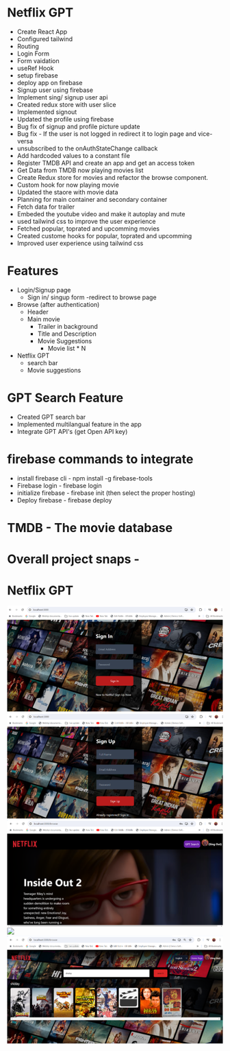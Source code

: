 # Netflix GPT
- Create React App
- Configured tailwind
- Routing
- Login Form
- Form vaidation
- useRef Hook
- setup firebase 
- deploy app on firebase
- Signup user using firebase
- Implement sing/ signup user api
- Created redux store with user slice
- Implemented signout
- Updated the profile using firebase
- Bug fix of signup and profile picture update
- Bug fix - If the user is not logged in redirect it to login page and vice-versa
- unsubscribed to the onAuthStateChange callback
- Add hardcoded values to a constant file
- Register TMDB API and create an app and get an access token
- Get Data from TMDB now playing movies list
- Create Redux store for movies and refactor the browse component.
- Custom hook for now playing movie
- Updated the staore with movie data
- Planning for main container and secondary container
- Fetch data for trailer
- Embeded the youtube video and make it autoplay and mute
- used tailwind css to improve the user experience
- Fetched popular, toprated and upcomming movies 
- Created custome hooks for popular, toprated and upcomming
- Improved user experience using tailwind css


# Features 
- Login/Signup page
    - Sign in/ singup form
    -redirect to browse page
- Browse (after authentication)
    - Header
    - Main movie
        - Trailer in background
        - Title and Description
        - Movie Suggestions
            - Movie list * N
- Netflix GPT
    - search bar
    - Movie suggestions
    
# GPT Search Feature
  - Created GPT search bar
  - Implemented multilangual feature in the app
  - Integrate GPT API's (get Open API key)


# firebase commands to integrate
  - install firebase cli
        - npm install -g firebase-tools
  - Firebase login 
        - firebase login
  - initialize firebase 
        -  firebase init (then select the proper hosting)
  - Deploy firebase 
        - firebase deploy      

 # TMDB - The movie database
 # Overall project snaps -
<h1>Netflix GPT</h1>
<img src="login.png"/>
<img src="signup.png"/> 
<img src="Trailer Container.png"/>
<img src="browse movies.png.png"/>
<img src="search movies.png"/>

